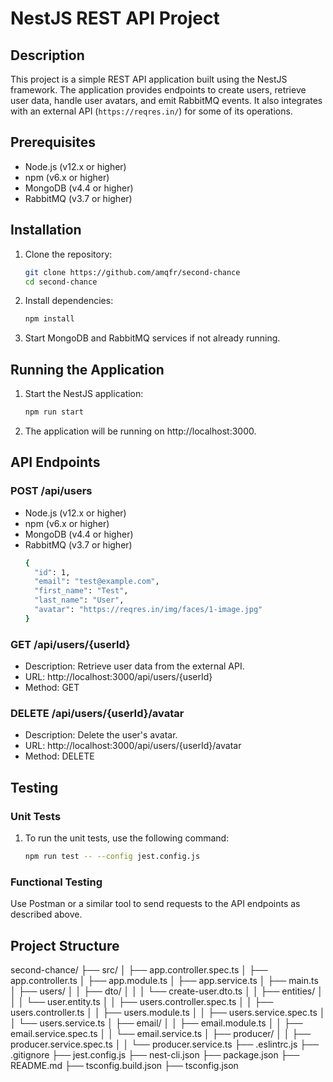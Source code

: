 # NestJS REST API Project

## Description

This project is a simple REST API application built using the NestJS framework. The application provides endpoints to create users, retrieve user data, handle user avatars, and emit RabbitMQ events. It also integrates with an external API (`https://reqres.in/`) for some of its operations.

## Prerequisites

- Node.js (v12.x or higher)
- npm (v6.x or higher)
- MongoDB (v4.4 or higher)
- RabbitMQ (v3.7 or higher)

## Installation

1. Clone the repository:
   ```bash
   git clone https://github.com/amqfr/second-chance
   cd second-chance
   
2. Install dependencies:
   ```bash
   npm install

3. Start MongoDB and RabbitMQ services if not already running.

## Running the Application

1. Start the NestJS application:
   ```bash
   npm run start

2. The application will be running on http://localhost:3000.

## API Endpoints
### POST /api/users
- Node.js (v12.x or higher)
- npm (v6.x or higher)
- MongoDB (v4.4 or higher)
- RabbitMQ (v3.7 or higher)
   ```bash
   {
     "id": 1,
     "email": "test@example.com",
     "first_name": "Test",
     "last_name": "User",
     "avatar": "https://reqres.in/img/faces/1-image.jpg"
   }

### GET /api/users/{userId}
- Description: Retrieve user data from the external API.
- URL: http://localhost:3000/api/users/{userId}
- Method: GET
   
### DELETE /api/users/{userId}/avatar
- Description: Delete the user's avatar.
- URL: http://localhost:3000/api/users/{userId}/avatar
- Method: DELETE


## Testing

### Unit Tests
1. To run the unit tests, use the following command:
   ```bash
   npm run test -- --config jest.config.js

### Functional Testing
Use Postman or a similar tool to send requests to the API endpoints as described above.

## Project Structure
second-chance/
├── src/
│   ├── app.controller.spec.ts
│   ├── app.controller.ts
│   ├── app.module.ts
│   ├── app.service.ts
│   ├── main.ts
│   ├── users/
│   │   ├── dto/
│   │   │   └── create-user.dto.ts
│   │   ├── entities/
│   │   │   └── user.entity.ts
│   │   ├── users.controller.spec.ts
│   │   ├── users.controller.ts
│   │   ├── users.module.ts
│   │   ├── users.service.spec.ts
│   │   └── users.service.ts
│   ├── email/
│   │   ├── email.module.ts
│   │   ├── email.service.spec.ts
│   │   └── email.service.ts
│   ├── producer/
│   │   ├── producer.service.spec.ts
│   │   └── producer.service.ts
├── .eslintrc.js
├── .gitignore
├── jest.config.js
├── nest-cli.json
├── package.json
├── README.md
├── tsconfig.build.json
├── tsconfig.json